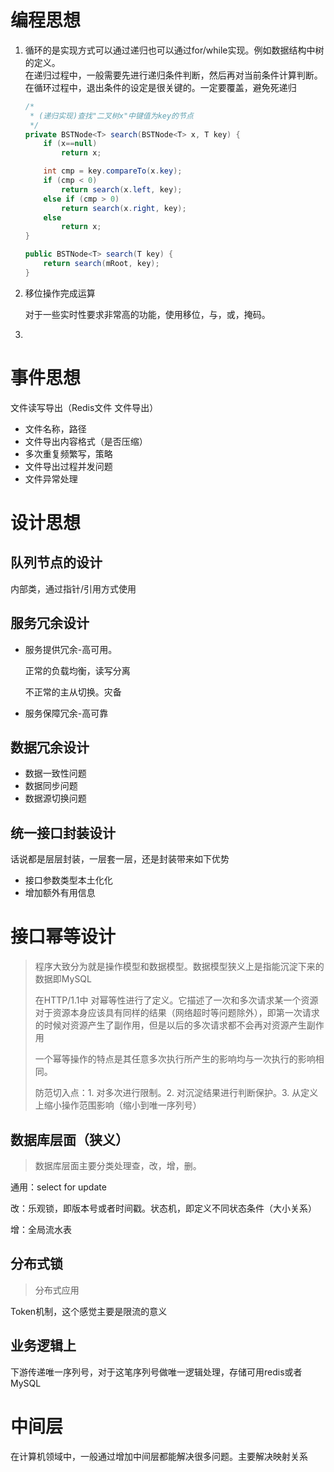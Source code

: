 # 编程思想

1. 循环的是实现方式可以通过递归也可以通过for/while实现。例如数据结构中树的定义。<br>在递归过程中，一般需要先进行递归条件判断，然后再对当前条件计算判断。<br>在循环过程中，退出条件的设定是很关键的。一定要覆盖，避免死递归

   ```java
   /*
    * (递归实现)查找"二叉树x"中键值为key的节点
    */
   private BSTNode<T> search(BSTNode<T> x, T key) {
       if (x==null)
           return x;
   
       int cmp = key.compareTo(x.key);
       if (cmp < 0)
           return search(x.left, key);
       else if (cmp > 0)
           return search(x.right, key);
       else
           return x;
   }
   
   public BSTNode<T> search(T key) {
       return search(mRoot, key);
   }
   
   ```

2. 移位操作完成运算

   对于一些实时性要求非常高的功能，使用移位，与，或，掩码。

3. 

# 事件思想

文件读写导出（Redis文件 文件导出）

- 文件名称，路径
- 文件导出内容格式（是否压缩）
- 多次重复频繁写，策略
- 文件导出过程并发问题
- 文件异常处理

# 设计思想

## 队列节点的设计

内部类，通过指针/引用方式使用

## 服务冗余设计

- 服务提供冗余-高可用。

  正常的负载均衡，读写分离

  不正常的主从切换。灾备

- 服务保障冗余-高可靠

## 数据冗余设计

- 数据一致性问题
- 数据同步问题
- 数据源切换问题

## 统一接口封装设计

话说都是层层封装，一层套一层，还是封装带来如下优势

- 接口参数类型本土化化
- 增加额外有用信息

# 接口幂等设计

> 程序大致分为就是操作模型和数据模型。数据模型狭义上是指能沉淀下来的数据即MySQL
>
> 在HTTP/1.1中 对幂等性进行了定义。它描述了一次和多次请求某一个资源对于资源本身应该具有同样的结果（网络超时等问题除外），即第一次请求的时候对资源产生了副作用，但是以后的多次请求都不会再对资源产生副作用
>
> 一个幂等操作的特点是其任意多次执行所产生的影响均与一次执行的影响相同。
>
> 防范切入点：1. 对多次进行限制。2. 对沉淀结果进行判断保护。3. 从定义上缩小操作范围影响（缩小到唯一序列号）

## 数据库层面（狭义）

> 数据库层面主要分类处理查，改，增，删。

通用：select for update

改：乐观锁，即版本号或者时间戳。状态机，即定义不同状态条件（大小关系）

增：全局流水表

## 分布式锁

> 分布式应用

Token机制，这个感觉主要是限流的意义

## 业务逻辑上

下游传递唯一序列号，对于这笔序列号做唯一逻辑处理，存储可用redis或者MySQL



# 中间层

在计算机领域中，一般通过增加中间层都能解决很多问题。主要解决映射关系